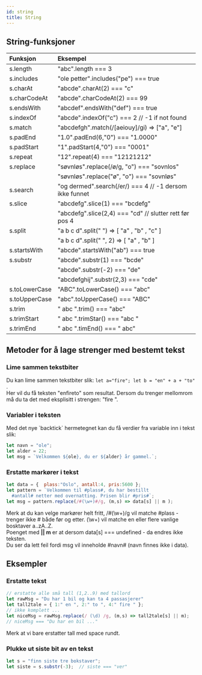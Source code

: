 ```yaml
---
id: string
title: String
---
```



## String-funksjoner

| Funksjon | Eksempel |
| :--- | :--- |
| s.length | "abc".length === 3 |
| s.includes | "ole petter".includes\("pe"\) === true |
| s.charAt | "abcde".charAt\(2\) === "c" |
| s.charCodeAt | "abcde".charCodeAt\(2\) === 99 |
| s.endsWith | "abcdef".endsWith\("def"\) === true |
| s.indexOf | "abcde".indexOf\("c"\) === 2    // -1 if not found |
| s.match | "abcdefgh".match\(/\[aeiouy\]/gi\) =&gt; \["a", "e"\] |
| s.padEnd | "1.0".padEnd\(6,"0"\) === "1.0000" |
| s.padStart | "1".padStart\(4,"0"\) === "0001" |
| s.repeat | "12".repeat\(4\) === "12121212" |
| s.replace | "søvnløs".replace\(/ø/g, "o"\) === "sovnlos" |
|  | "søvnløs".replace\("ø", "o"\) === "sovnløs" |
| s.search | "og dermed".search\(/er/\) === 4  // -1 dersom ikke funnet |
| s.slice | "abcdefg".slice\(1\) === "bcdefg" |
|  | "abcdefg".slice\(2,4\) === "cd"  // slutter rett før pos 4 |
| s.split | "a b c d".split\(" "\) =&gt; \[ "a" , "b" , "c" \]  |
|  | "a b c d".split\(" ", 2\) =&gt; \[ "a" , "b" \]  |
| s.startsWith | "abcde".startsWith\("ab"\) === true |
| s.substr | "abcde".substr\(1\) === "bcde" |
|  | "abcde".substr\(-2\) === "de" |
|  | "abcdefghij".substr\(2,3\) === "cde" |
| s.toLowerCase | "ABC".toLowerCase\(\) === "abc" |
| s.toUpperCase | "abc".toUpperCase\(\) === "ABC" |
| s.trim | " abc ".trim\(\) === "abc" |
| s.trimStart | " abc ".trimStar\(\) === "abc " |
| s.trimEnd | " abc ".timEnd\(\) === " abc" |

## Metoder for å lage strenger med bestemt tekst

### Lime sammen tekstbiter

Du kan lime sammen tekstbiter slik: `let a="fire"; let b = "en" + a + "to"` .  
Her vil du få teksten "enfireto" som resultat. Dersom du trenger mellomrom må du ta det med eksplisitt i strengen: "fire ".

### Variabler i teksten

Med det nye \`backtick\` hermetegnet kan du få verdier fra variable inn i tekst slik:

```javascript
let navn = "ole";
let alder = 22;
let msg = `Velkommen ${ole}, du er ${alder} år gammel.`;
```

### Erstatte markører i tekst

```javascript
let data = {  plass:"Oslo", antall:4, pris:5600 };
let pattern = `Velkommen til #plass#, du har bestillt
  #antall# netter med overnatting. Prisen blir #pris#`;
let msg = pattern.replace(/#(\w+)#/g, (m,s) => data[s] || m );
```

Merk at du kan velge markører helt fritt, /\#\(\w+\)/g vil matche \#plass - trenger ikke \# både før og etter. \(\w+\) vil matche en eller flere vanlige bosktaver a..zA..Z.  
Poenget med   **\|\| m**  er at dersom data\[s\] === undefined -  da endres ikke teksten.  
Du ser da lett feil fordi msg vil inneholde \#navn\# \(navn finnes ikke i data\).

## Eksempler

### Erstatte tekst

```javascript
// erstatte alle små tall (1,2..9) med tallord
let rawMsg = "Du har 1 bil og kan ta 4 passasjerer"
let tall2tale = { 1:" en ", 2:" to ", 4:" fire " };  
// ikke komplett ...
let niceMsg = rawMsg.replace(/ (\d) /g, (m,s) => tall2tale[s] || m);
// niceMsg === "Du har en bil ..."
```

Merk at vi bare erstatter tall med space rundt.

### Plukke ut siste bit av en tekst

```javascript
let s = "finn siste tre bokstaver";
let siste = s.substr(-3);  // siste === "ver"
```
